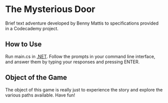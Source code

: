 # The Mysterious Door  

Brief text adventure developed by Benny Mattis to specifications provided in a Codecademy project.  

## How to Use  

Run main.cs in [.NET](https://dotnet.microsoft.com/). Follow the prompts in your command line interface, and answer them by typing your responses and pressing ENTER.  

## Object of the Game  

The object of this game is really just to experience the story and explore the various paths available. Have fun!
